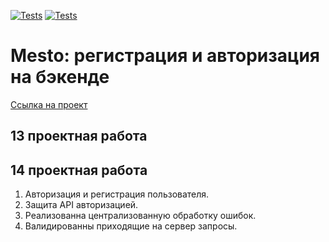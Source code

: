 [![Tests](../../actions/workflows/tests-13-sprint.yml/badge.svg)](../../actions/workflows/tests-13-sprint.yml) [![Tests](../../actions/workflows/tests-14-sprint.yml/badge.svg)](../../actions/workflows/tests-14-sprint.yml)
#  Mesto: регистрация и авторизация на бэкенде
[Ссылка на проект](https://github.com/eevgenushka/express-mesto-gha.git) 

## 13 проектная работа


## 14 проектная работа
1. Авторизация и регистрация пользователя. 
2. Защита API авторизацией.
3. Реализованна централизованную обработку ошибок.
4. Валидированны приходящие на сервер запросы.  

